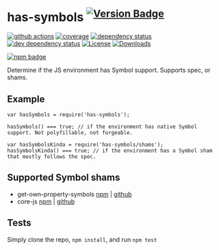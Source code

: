 <h1 id="has-symbols-%21version-badge21">has-symbols <sup><a href="https://npmjs.org/package/has-symbols"><img src="https://versionbadg.es/inspect-js/has-symbols.svg" alt="Version Badge" /></a></sup></h1>

<p><a href="https://github.com/inspect-js/has-symbols/actions"><img src="https://img.shields.io/endpoint?url=https://github-actions-badge-u3jn4tfpocch.runkit.sh/inspect-js/has-symbols" alt="github actions" /></a>
<a href="https://app.codecov.io/gh/inspect-js/has-symbols/"><img src="https://codecov.io/gh/inspect-js/has-symbols/branch/main/graphs/badge.svg" alt="coverage" /></a>
<a href="https://david-dm.org/inspect-js/has-symbols"><img src="https://david-dm.org/inspect-js/has-symbols.svg" alt="dependency status" /></a>
<a href="https://david-dm.org/inspect-js/has-symbols#info=devDependencies"><img src="https://david-dm.org/inspect-js/has-symbols/dev-status.svg" alt="dev dependency status" /></a>
<a href="LICENSE"><img src="https://img.shields.io/npm/l/has-symbols.svg" alt="License" /></a>
<a href="https://npm-stat.com/charts.html?package=has-symbols"><img src="https://img.shields.io/npm/dm/has-symbols.svg" alt="Downloads" /></a></p>

<p><a href="https://npmjs.org/package/has-symbols"><img src="https://nodei.co/npm/has-symbols.png?downloads=true&amp;stars=true" alt="npm badge" /></a></p>

<p>Determine if the JS environment has Symbol support. Supports spec, or shams.</p>

<h2 id="example">Example</h2>

<pre><code class="js">var hasSymbols = require('has-symbols');

hasSymbols() === true; // if the environment has native Symbol support. Not polyfillable, not forgeable.

var hasSymbolsKinda = require('has-symbols/shams');
hasSymbolsKinda() === true; // if the environment has a Symbol sham that mostly follows the spec.
</code></pre>

<h2 id="supported-symbol-shams">Supported Symbol shams</h2>

<ul>
<li>get-own-property-symbols <a href="https://www.npmjs.com/package/get-own-property-symbols">npm</a> | <a href="https://github.com/WebReflection/get-own-property-symbols">github</a></li>
<li>core-js <a href="https://www.npmjs.com/package/core-js">npm</a> | <a href="https://github.com/zloirock/core-js">github</a></li>
</ul>

<h2 id="tests">Tests</h2>

<p>Simply clone the repo, <code>npm install</code>, and run <code>npm test</code></p>
